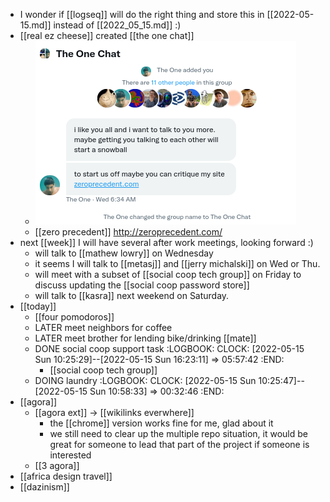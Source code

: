 - I wonder if [[logseq]] will do the right thing and store this in [[2022-05-15.md]] instead of [[2022_05_15.md]] :)
- [[real ez cheese]] created [[the one chat]]
	- ![image.png](../assets/image_1652569093865_0.png)
	- [[zero precedent]] http://zeroprecedent.com/
- next [[week]] I will have several after work meetings, looking forward :)
	- will talk to [[mathew lowry]] on Wednesday
	- it seems I will talk to [[metasj]] and [[jerry michalski]] on Wed or Thu.
	- will meet with a subset of [[social coop tech group]] on Friday to discuss updating the [[social coop password store]]
	- will talk to [[kasra]] next weekend on Saturday.
- [[today]]
	- [[four pomodoros]]
	- LATER meet neighbors for coffee
	- LATER meet brother for lending bike/drinking [[mate]]
	- DONE social coop support task
	  :LOGBOOK:
	  CLOCK: [2022-05-15 Sun 10:25:29]--[2022-05-15 Sun 16:23:11] =>  05:57:42
	  :END:
		- [[social coop tech group]]
	- DOING laundry
	  :LOGBOOK:
	  CLOCK: [2022-05-15 Sun 10:25:47]--[2022-05-15 Sun 10:58:33] =>  00:32:46
	  :END:
- [[agora]]
	- [[agora ext]] -> [[wikilinks everwhere]]
		- the [[chrome]] version works fine for me, glad about it
		- we still need to clear up the multiple repo situation, it would be great for someone to lead that part of the project if someone is interested
	- [[3 agora]]
- [[africa design travel]]
- [[dazinism]]